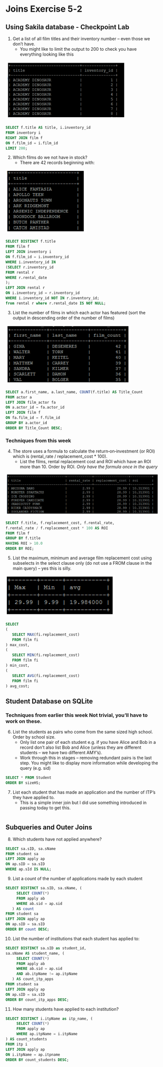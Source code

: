 # Joins Exercise 5‐2

## Using Sakila database - Checkpoint Lab

1. Get a list of all film titles and their inventory number – even those we don’t have.
   - You might like to limit the output to 200 to check you have everything looking like this

![image-20210818235505831](./images/image-20210818235505831.png)

```sql
SELECT f.title AS title, i.inventory_id
FROM inventory i
RIGHT JOIN film f
ON f.film_id = i.film_id
LIMIT 200;
```

2. Which films do we not have in stock?
   - There are 42 records beginning with:

![image-20210818235615536](images/image-20210818235615536.png)

```sql
SELECT DISTINCT f.title
FROM film f
LEFT JOIN inventory i
ON f.film_id = i.inventory_id
WHERE i.inventory_id IN
(SELECT r.inventory_id
FROM rental r
WHERE r.rental_date
);
LEFT JOIN rental r
ON i.inventory_id = r.inventory_id
WHERE i.inventory_id NOT IN r.inventory_id;
from rental r where r.rental_date IS NOT NULL;
```

3. List the number of films in which each actor has featured (sort the output in descending order of the number of films)

![image-20210818235704849](images/image-20210818235704849.png)

```sql
SELECT a.first_name, a.last_name, COUNT(f.title) AS Title_Count
FROM actor a
LEFT JOIN film_actor fa
ON a.actor_id = fa.actor_id
LEFT JOIN film f
ON fa.film_id = f.film_id
GROUP BY a.actor_id
ORDER BY Title_Count DESC;
```

### Techniques from this week

4. The store uses a formula to calculate the return‐on‐investment (or ROI) which is (rental_rate / replacement_cost \* 100).
   - List the films, rental replacement cost and ROI which have an ROI more than 10. Order by ROI. _Only have the formula once in the query_

![image-20210818235813093](images/image-20210818235813093.png)

```sql
SELECT f.title, f.replacement_cost, f.rental_rate,
f.rental_rate / f.replacement_cost * 100 AS ROI
FROM film f
GROUP BY f.title
HAVING ROI > 10.0
ORDER BY ROI;
```

5.  List the maximum, minimum and average film replacement cost using subselects in the select clause only (do not use a FROM clause in the main query) – yes this is silly.

![image-20210818235859008](images/image-20210818235859008.png)

```sql
SELECT
(
   SELECT MAX(fi.replacement_cost)
   FROM film fi
) max_cost,
(
   SELECT MIN(fi.replacement_cost)
   FROM film fi
) min_cost,
(
   SELECT AVG(fi.replacement_cost)
   FROM film fi
) avg_cost;
```

## Student Database on SQLite

### Techniques from earlier this week Not trivial, you’ll have to work on these.

6. List the students as pairs who come from the same sized high school. Order by school size.
   - Only list one pair of each student e.g. if you have Alice and Bob in a record don’t also list Bob and Alice (unless they are different students – we have two different AMY’s).
   - Work through this in stages – removing redundant pairs is the last step. You might like to display more information while developing the query (e.g. sid)

```sql
SELECT * FROM Student
ORDER BY sizeHS;
```

7. List each student that has made an application and the number of ITP’s they have applied to.
   - This is a simple inner join but I did use something introduced in passing today to get this.

```sql

```

## Subqueries and Outer Joins

8. Which students have not applied anywhere?

```sql
SELECT sa.sID, sa.sName 
FROM student sa
LEFT JOIN apply ap
ON ap.sID = sa.sID
WHERE ap.sId IS NULL;
```

9. List a count of the number of applications made by each student

```sql
SELECT DISTINCT sa.sID, sa.sName, (
     SELECT COUNT(*)
     FROM apply ab
     WHERE ab.sid = ap.sid
   ) AS count 
FROM student sa
LEFT JOIN apply ap
ON ap.sID = sa.sID
ORDER BY count DESC;
```

10. List the number of institutions that each student has applied to:

```sql
SELECT DISTINCT sa.sID as student_id, 
sa.sName AS student_name, (
     SELECT COUNT(*)
     FROM apply ab
     WHERE ab.sid = ap.sid
     AND ab.itpName != ap.itpName 
   ) AS count_itp_apps
FROM student sa
LEFT JOIN apply ap
ON ap.sID = sa.sID
ORDER BY count_itp_apps DESC;
```

11. How many students have applied to each institution?

```sql
SELECT DISTINCT i.itpName as itp_name, (
     SELECT COUNT(*)
     FROM apply ap
     WHERE ap.itpName = i.itpName
) AS count_students
FROM itp i
LEFT JOIN apply ap
ON i.itpName = ap.itpname
ORDER BY count_students DESC;
```
